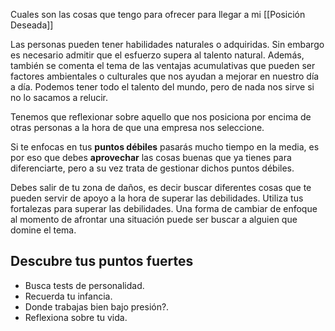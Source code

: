 Cuales son las cosas que tengo para ofrecer para llegar a mi [[Posición Deseada]]

Las personas pueden tener habilidades naturales o adquiridas. Sin embargo es necesario admitir que el esfuerzo supera al talento natural. Además, también se comenta el tema de las ventajas acumulativas que pueden ser factores ambientales o culturales que nos ayudan a mejorar en nuestro día a día. Podemos tener todo el talento del mundo, pero de nada nos sirve si no lo sacamos a relucir.

Tenemos que reflexionar sobre aquello que nos posiciona por encima de otras personas a la hora de que una empresa nos seleccione.

Si te enfocas en tus **puntos débiles** pasarás mucho tiempo en la media, es por eso que debes **aprovechar** las cosas buenas que ya tienes para diferenciarte, pero a su vez trata de gestionar dichos puntos débiles.

Debes salir de tu zona de daños, es decir buscar diferentes cosas que te pueden servir de apoyo a la hora de superar las debilidades. Utiliza tus fortalezas para superar las debilidades. Una forma de cambiar de enfoque al momento de afrontar una situación puede ser buscar a alguien que domine el tema.

## Descubre tus puntos fuertes
- Busca tests de personalidad.
- Recuerda tu infancia.
- Donde trabajas bien bajo presión?.
- Reflexiona sobre tu vida.